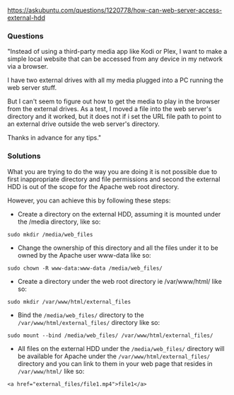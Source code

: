 https://askubuntu.com/questions/1220778/how-can-web-server-access-external-hdd

### Questions
"Instead of using a third-party media app like Kodi or Plex, I want to make a simple local website that can be accessed from any device in my network via a browser.

I have two external drives with all my media plugged into a PC running the web server stuff.

But I can't seem to figure out how to get the media to play in the browser from the external drives. As a test, I moved a file into the web server's directory and it worked, but it does not if i set the URL file path to point to an external drive outside the web server's directory.

Thanks in advance for any tips."

### Solutions
What you are trying to do the way you are doing it is not possible due to first inappropriate directory and file permissions and second the external HDD is out of the scope for the Apache web root directory.

However, you can achieve this by following these steps:

- Create a directory on the external HDD, assuming it is mounted under the /media directory, like so:
```
sudo mkdir /media/web_files
```
- Change the ownership of this directory and all the files under it to be owned by the Apache user www-data like so:
```
sudo chown -R www-data:www-data /media/web_files/
```
- Create a directory under the web root directory ie /var/www/html/ like so:
```
sudo mkdir /var/www/html/external_files
```
- Bind the <code>/media/web_files/</code> directory to the <code>/var/www/html/external_files/</code> directory like so:
```
sudo mount --bind /media/web_files/ /var/www/html/external_files/
```
- All files on the external HDD under the <code>/media/web_files/</code> directory will be available for Apache under the <code>/var/www/html/external_files/</code> directory and you can link to them in your web page that resides in <code>/var/www/html/</code> like so:
```
<a href="external_files/file1.mp4">file1</a>
```

